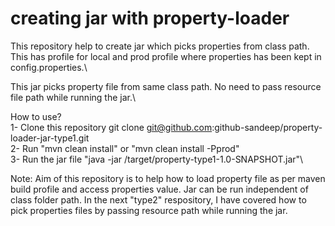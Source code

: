 # creating jar with property-loader

This repository help to create jar which picks properties from class path. This has profile for local and prod profile where properties has been kept in config.properties.\

This jar picks property file from same class path. No need to pass resource file path while running the jar.\

How to use?\
1- Clone this repository git clone git@github.com:github-sandeep/property-loader-jar-type1.git\
2- Run "mvn clean install" or "mvn clean install -Pprod"\
3- Run the jar file "java -jar /target/property-type1-1.0-SNAPSHOT.jar"\

Note: Aim of this repository is to help how to load property file as per maven build profile and access properties value. 
Jar can be run independent of class folder path. In the next "type2" respository, I have covered how to pick properties files by passing resource path while running the jar.

